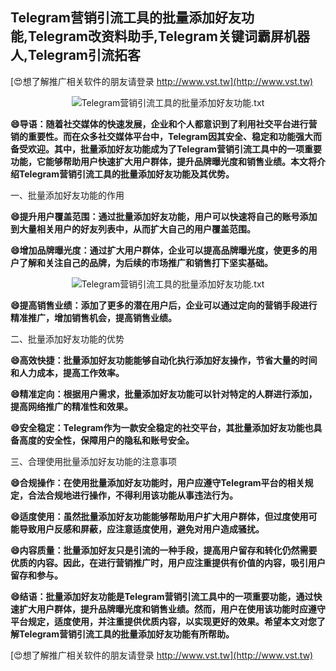 ## **Telegram营销引流工具的批量添加好友功能,Telegram改资料助手,Telegram关键词霸屏机器人,Telegram引流拓客**

[😍想了解推广相关软件的朋友请登录 http://www.vst.tw](http://www.vst.tw)

 <center><img src="https://vst.tw/MP4/tuiguang/png/6.png" alt="Telegram营销引流工具的批量添加好友功能.txt"></center>

**😄导语：随着社交媒体的快速发展，企业和个人都意识到了利用社交平台进行营销的重要性。而在众多社交媒体平台中，Telegram因其安全、稳定和功能强大而备受欢迎。其中，批量添加好友功能成为了Telegram营销引流工具中的一项重要功能，它能够帮助用户快速扩大用户群体，提升品牌曝光度和销售业绩。本文将介绍Telegram营销引流工具的批量添加好友功能及其优势。**

一、批量添加好友功能的作用

**😄提升用户覆盖范围：通过批量添加好友功能，用户可以快速将自己的账号添加到大量相关用户的好友列表中，从而扩大自己的用户覆盖范围。**

**😄增加品牌曝光度：通过扩大用户群体，企业可以提高品牌曝光度，使更多的用户了解和关注自己的品牌，为后续的市场推广和销售打下坚实基础。**

 <center><img src="https://vst.tw/MP4/tuiguang/png/0.png" alt="Telegram营销引流工具的批量添加好友功能.txt"></center>

**😄提高销售业绩：添加了更多的潜在用户后，企业可以通过定向的营销手段进行精准推广，增加销售机会，提高销售业绩。**

二、批量添加好友功能的优势

**😄高效快捷：批量添加好友功能能够自动化执行添加好友操作，节省大量的时间和人力成本，提高工作效率。**

**😄精准定向：根据用户需求，批量添加好友功能可以针对特定的人群进行添加，提高网络推广的精准性和效果。**

**😄安全稳定：Telegram作为一款安全稳定的社交平台，其批量添加好友功能也具备高度的安全性，保障用户的隐私和账号安全。**

三、合理使用批量添加好友功能的注意事项

**😄合规操作：在使用批量添加好友功能时，用户应遵守Telegram平台的相关规定，合法合规地进行操作，不得利用该功能从事违法行为。**

**😄适度使用：虽然批量添加好友功能能够帮助用户扩大用户群体，但过度使用可能导致用户反感和屏蔽，应注意适度使用，避免对用户造成骚扰。**

**😄内容质量：批量添加好友只是引流的一种手段，提高用户留存和转化仍然需要优质的内容。因此，在进行营销推广时，用户应注重提供有价值的内容，吸引用户留存和参与。**

**😄结语：批量添加好友功能是Telegram营销引流工具中的一项重要功能，通过快速扩大用户群体，提升品牌曝光度和销售业绩。然而，用户在使用该功能时应遵守平台规定，适度使用，并注重提供优质内容，以实现更好的效果。希望本文对您了解Telegram营销引流工具的批量添加好友功能有所帮助。**

[😍想了解推广相关软件的朋友请登录 http://www.vst.tw](http://www.vst.tw)



